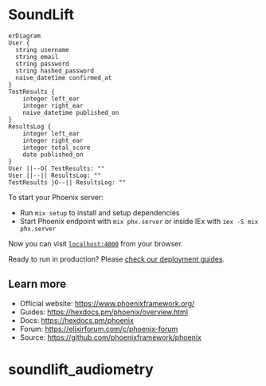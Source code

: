 # SoundLift


```mermaid
erDiagram
User {
  string username
  string email
  string password
  string hashed_password
  naive_datetime confirmed_at
}
TestResults {
    integer left_ear
    integer right_ear
    naive_datetime published_on  
}
ResultsLog {
    integer left_ear
    integer right_ear
    integer total_score
    date published_on
}
User ||--O{ TestResults: ""
User ||--|| ResultsLog: ""
TestResults }O--|| ResultsLog: ""
```

To start your Phoenix server:

  * Run `mix setup` to install and setup dependencies
  * Start Phoenix endpoint with `mix phx.server` or inside IEx with `iex -S mix phx.server`

Now you can visit [`localhost:4000`](http://localhost:4000) from your browser.

Ready to run in production? Please [check our deployment guides](https://hexdocs.pm/phoenix/deployment.html).

## Learn more

  * Official website: https://www.phoenixframework.org/
  * Guides: https://hexdocs.pm/phoenix/overview.html
  * Docs: https://hexdocs.pm/phoenix
  * Forum: https://elixirforum.com/c/phoenix-forum
  * Source: https://github.com/phoenixframework/phoenix
# soundlift_audiometry
